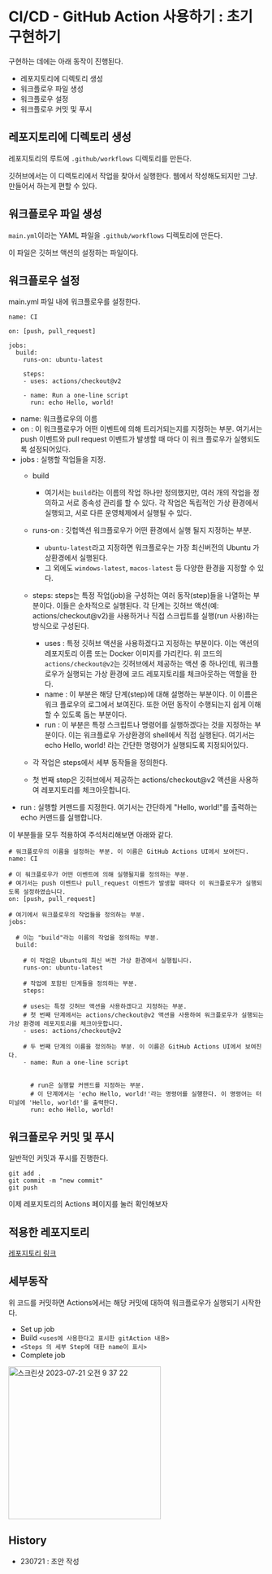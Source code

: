 # CI/CD - GitHub Action 사용하기 : 초기 구현하기

구현하는 데에는 아래 동작이 진행된다.

- 레포지토리에 디렉토리 생성
- 워크플로우 파일 생성
- 워크플로우 설정
- 워크플로우 커밋 및 푸시


## 레포지토리에 디렉토리 생성
레포지토리의 루트에 `.github/workflows` 디렉토리를 만든다. 

깃허브에서는 이 디렉토리에서 작업을 찾아서 실행한다.
웹에서 작성해도되지만 그냥. 만들어서 하는게 편할 수 있다.


## 워크플로우 파일 생성
`main.yml`이라는 YAML 파일을 `.github/workflows` 디렉토리에 만든다. 

이 파일은 깃허브 액션의 설정하는 파일이다.


## 워크플로우 설정
main.yml 파일 내에 워크플로우를 설정한다.

```
name: CI

on: [push, pull_request]

jobs:
  build:
    runs-on: ubuntu-latest

    steps:
    - uses: actions/checkout@v2

    - name: Run a one-line script
      run: echo Hello, world!

```

- name: 워크플로우의 이름
- on : 이 워크플로우가 어떤 이벤트에 의해 트리거되는지를 지정하는 부분. 여기서는 push 이벤트와 pull request 이벤트가 발생할 때 마다 이 워크 플로우가 실행되도록 설정되어있다.
- jobs : 실행할 작업들을 지정. 
    - build
        - 여기서는 `build`라는 이름의 작업 하나만 정의했지만, 여러 개의 작업을 정의하고 서로 종속성 관리를 할 수 있다. 각 작업은 독립적인 가상 환경에서 실행되고, 서로 다른 운영체제에서 실행될 수 있다.
    - runs-on : 깃헙액션 워크플로우가 어떤 환경에서 실행 될지 지정하는 부분.
        - `ubuntu-latest`라고 지정하면 워크플로우는 가장 최신버전의 Ubuntu 가상환경에서 실행된다.
        - 그 외에도 `windows-latest`, `macos-latest` 등 다양한 환경을 지정할 수 있다.

    - steps: steps는 특정 작업(job)을 구성하는 여러 동작(step)들을 나열하는 부분이다. 이들은 순차적으로 실행된다. 각 단계는 깃허브 액션(예: actions/checkout@v2)을 사용하거나 직접 스크립트를 실행(run 사용)하는 방식으로 구성된다.
        - uses : 특정 깃허브 액션을 사용하겠다고 지정하는 부분이다. 이는 액션의 레포지토리 이름 또는 Docker 이미지를 가리킨다. 위 코드의 `actions/checkout@v2`는 깃허브에서 제공하는 액션 중 하나인데, 워크플로우가 실행되는 가상 환경에 코드 레포지토리를 체크아웃하는 역할을 한다.    
        - name : 이 부분은 해당 단계(step)에 대해 설명하는 부분이다. 이 이름은 워크 플로우의 로그에서 보여진다. 또한 어떤 동작이 수행되는지 쉽게 이해할 수 있도록 돕는 부분이다. 
        - run : 이 부분은 특정 스크립트나 명령어를 실행하겠다는 것을 지정하는 부분이다. 이는 워크플로우 가상환경의 shell에서 직접 실행된다. 여기서는 echo Hello, world! 라는 간단한 명령어가 실행되도록 지정되어있다.


    - 각 작업은 steps에서 세부 동작들을 정의한다. 
    - 첫 번째 step은 깃허브에서 제공하는 actions/checkout@v2 액션을 사용하여 레포지토리를 체크아웃합니다.
- run : 실행할 커맨드를 지정한다. 여기서는 간단하게 "Hello, world!"를 출력하는 echo 커맨드를 실행합니다.

이 부분들을 모두 적용하여 주석처리해보면 아래와 같다.


```
# 워크플로우의 이름을 설정하는 부분. 이 이름은 GitHub Actions UI에서 보여진다.
name: CI 

# 이 워크플로우가 어떤 이벤트에 의해 실행될지를 정의하는 부분.
# 여기서는 push 이벤트나 pull_request 이벤트가 발생할 때마다 이 워크플로우가 실행되도록 설정하였습니다.
on: [push, pull_request] 

# 여기에서 워크플로우의 작업들을 정의하는 부분.
jobs:
  
  # 이는 "build"라는 이름의 작업을 정의하는 부분.
  build: 
    
    # 이 작업은 Ubuntu의 최신 버전 가상 환경에서 실행됩니다.
    runs-on: ubuntu-latest 

    # 작업에 포함된 단계들을 정의하는 부분.
    steps:
      
    # uses는 특정 깃허브 액션을 사용하겠다고 지정하는 부분.
    # 첫 번째 단계에서는 actions/checkout@v2 액션을 사용하여 워크플로우가 실행되는 가상 환경에 레포지토리를 체크아웃합니다.
    - uses: actions/checkout@v2 

    # 두 번째 단계의 이름을 정의하는 부분. 이 이름은 GitHub Actions UI에서 보여진다.
    - name: Run a one-line script
      
      
      # run은 실행할 커맨드를 지정하는 부분. 
      # 이 단계에서는 'echo Hello, world!'라는 명령어를 실행한다. 이 명령어는 터미널에 'Hello, world!'를 출력한다.
      run: echo Hello, world! 
```


## 워크플로우 커밋 및 푸시
일반적인 커밋과 푸시를 진행한다.

```
git add .
git commit -m "new commit"
git push
```

이제 레포지토리의 Actions 페이지를 눌러 확인해보자

## 적용한 레포지토리
[레포지토리 링크](https://github.com/isGeekCode/githubActionTutorial) 




## 세부동작 

위 코드를 커밋하면 Actions에서는 해당 커밋에 대하여 워크플로우가 실행되기 시작한다.

- Set up job
- Build `<uses에 사용한다고 표시한 gitAction 내용>`
- `<Steps 의 세부 Step에 대한 name이 표시>`
- Complete job

<img width="300" alt="스크린샷 2023-07-21 오전 9 37 22" src="https://github.com/isGeekCode/githubActionTutorial/assets/76529148/65db4f10-5b82-4864-ad73-f6e360e90594">



## History
- 230721 : 초안 작성
